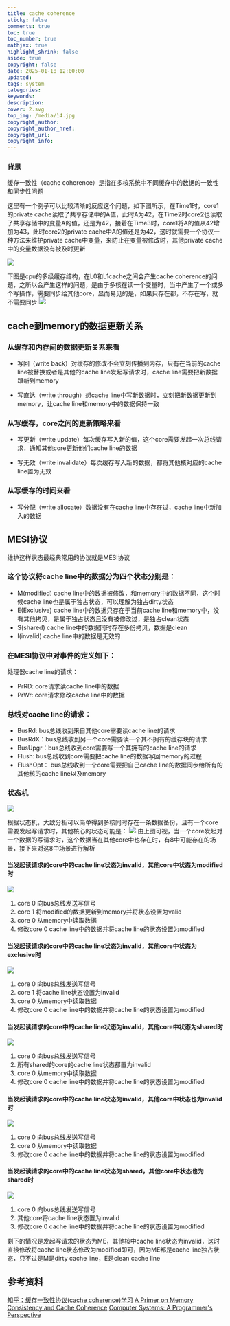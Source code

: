 ```yaml
---
title: cache coherence
sticky: false
comments: true
toc: true
toc_number: true
mathjax: true
highlight_shrink: false
aside: true
copyright: false
date: 2025-01-18 12:00:00
updated:
tags: system
categories:
keywords:
description:
cover: 2.svg
top_img: /media/14.jpg
copyright_author:
copyright_author_href:
copyright_url:
copyright_info:
---
```



### 背景
缓存一致性（cache coherence）是指在多核系统中不同缓存中的数据的一致性和同步性问题

这里有一个例子可以比较清晰的反应这个问题，如下图所示，在Time1时，core1的private cache读取了共享存储中的A值，此时A为42，在Time2时core2也读取了共享存储中的变量A的值，还是为42，接着在Time3时，core1将A的值从42增加为43，此时core2的private cache中A的值还是为42，这时就需要一个协议一种方法来维护private cache中变量，来防止在变量被修改时，其他private cache中的变量数据没有被及时更新

![](1.png)

下图是cpu的多级缓存结构，在L0和L1cache之间会产生cache coherence的问题，之所以会产生这样的问题，是由于多核在读一个变量时，当中产生了一个或多个写操作，需要同步给其他core，显而易见的是，如果只存在都，不存在写，就不需要同步
![](2.svg)

## cache到memory的数据更新关系
### 从缓存和内存间的数据更新关系来看
- 写回（write back）对缓存的修改不会立刻传播到内存，只有在当前的cache line被替换或者是其他的cache line发起写请求时，cache line需要把新数据跟新到memory

- 写直达（write through）想cache line中写新数据时，立刻把新数据更新到memory，让cache line和memory中的数据保持一致

### 从写缓存，core之间的更新策略来看
- 写更新（write update）每次缓存写入新的值，这个core需要发起一次总线请求，通知其他core更新他们cache line的数据

- 写无效（write invalidate）每次缓存写入新的数据，都将其他核对应的cache line置为无效

### 从写缓存的时间来看
- 写分配（write allocate）数据没有在cache line中存在过，cache line中新加入的数据


## MESI协议
维护这样状态最经典常用的协议就是MESI协议
### 这个协议将cache line中的数据分为四个状态分别是：
- M(modified) cache line中的数据被修改，和memory中的数据不同，这个时候cache line也是属于独占状态，可以理解为独占dirty状态
- E(Exclusive) cache line中的数据只存在于当前cache line和memory中，没有其他拷贝，是属于独占状态且没有被修改过，是独占clean状态
- S(shared) cache line中的数据同时存在多份拷贝，数据是clean
- I(invalid) cache line中的数据是无效的

### 在MESI协议中对事件的定义如下：
处理器cache line的请求：
- PrRD: core请求读cache line中的数据
- PrWr: core请求修改cache line中的数据

### 总线对cache line的请求：
- BusRd: bus总线收到来自其他core需要读cache line的请求
- BusRdX：bus总线收到另一个core需要读一个其不拥有的缓存块的请求
- BusUpgr：bus总线收到core需要写一个其拥有的cache line的请求
- Flush: bus总线收到core需要把cache line的数据写回memory的过程
- FlushOpt： bus总线收到一个core需要把自己cache line的数据同步给所有的其他核的cache line以及memory

### 状态机
![](3.png)



根据状态机，大致分析可以简单得到多核同时存在一条数据备份，且有一个core需要发起写请求时，其他核心的状态可能是：
![](4.svg)
由上图可视，当一个core发起对一个数据的写请求时，这个数据当在其他core中也存在时，有8中可能存在的场景，接下来对这8中场景进行解析
#### 当发起读请求的core中的cache line状态为invalid，其他core中状态为modified时
![](cacheline_0.svg)
1. core 0 向bus总线发送写信号
2. core 1 将modified的数据更新到memory并将状态设置为valid
3. core 0 从memory中读取数据
4. 修改core 0 cache line中的数据并将cache line的状态设置为modified

#### 当发起读请求的core中的cache line状态为invalid，其他core中状态为exclusive时
![](cacheline_1.svg)
1. core 0 向bus总线发送写信号
2. core 1 将cache line状态设置为invalid
3. core 0 从memory中读取数据
4. 修改core 0 cache line中的数据并将cache line的状态设置为modified

#### 当发起读请求的core中的cache line状态为invalid，其他core中状态为shared时
![](cacheline_2.svg)
1. core 0 向bus总线发送写信号
2. 所有shared的core的cache line状态都置为invalid
3. core 0 从memory中读取数据
4. 修改core 0 cache line中的数据并将cache line的状态设置为modified

#### 当发起读请求的core中的cache line状态为invalid，其他core中状态也为invalid时
![](cacheline_3.svg)
1. core 0 向bus总线发送写信号
2. core 0 从memory中读取数据
3. 修改core 0 cache line中的数据并将cache line的状态设置为modified

#### 当发起读请求的core中的cache line状态为shared，其他core中状态也为shared时
![](cacheline_4.svg)
1. core 0 向bus总线发送写信号
2. 其他core将cache line状态置为invalid
3. 修改core 0 cache line中的数据并将cache line的状态设置为modified

剩下的情况是发起写请求的状态为ME，其他核中cache line状态为invalid，这时直接修改将cache line状态修改为modified即可，因为ME都是cache line独占状态，只不过是M是dirty cache line，E是clean cache line


## 参考资料
[知乎：缓存一致性协议\(cache coherence\)学习](https://zhuanlan.zhihu.com/p/702405106)
[A Primer on Memory Consistency and Cache Coherence](https://link.springer.com/book/10.1007/978-3-031-01764-3)
[Computer Systems: A Programmer's Perspective](https://csapp.cs.cmu.edu/)
